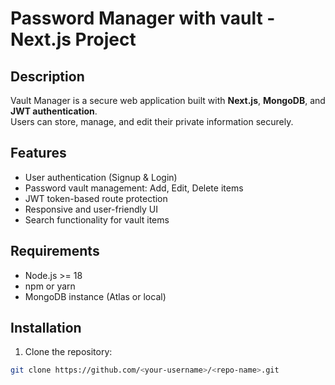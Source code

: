 # Password Manager with vault - Next.js Project

## Description
Vault Manager is a secure web application built with **Next.js**, **MongoDB**, and **JWT authentication**.  
Users can store, manage, and edit their private information securely.

## Features
- User authentication (Signup & Login)
- Password vault management: Add, Edit, Delete items
- JWT token-based route protection
- Responsive and user-friendly UI
- Search functionality for vault items

## Requirements
- Node.js >= 18
- npm or yarn
- MongoDB instance (Atlas or local)

## Installation
1. Clone the repository:
```bash
git clone https://github.com/<your-username>/<repo-name>.git